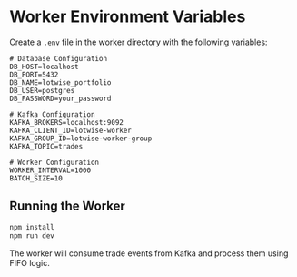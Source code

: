 # Worker Environment Variables

Create a `.env` file in the worker directory with the following variables:

```env
# Database Configuration
DB_HOST=localhost
DB_PORT=5432
DB_NAME=lotwise_portfolio
DB_USER=postgres
DB_PASSWORD=your_password

# Kafka Configuration
KAFKA_BROKERS=localhost:9092
KAFKA_CLIENT_ID=lotwise-worker
KAFKA_GROUP_ID=lotwise-worker-group
KAFKA_TOPIC=trades

# Worker Configuration
WORKER_INTERVAL=1000
BATCH_SIZE=10
```

## Running the Worker

```bash
npm install
npm run dev
```

The worker will consume trade events from Kafka and process them using FIFO logic.

